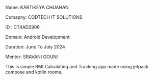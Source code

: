 Name: KARTIKEYA CHUAHAN

Comapny: CODTECH IT SOLUTIONS

ID : CT4AD2906

Domain: Android Development

Duration: June To July 2024

Mentor: SRAVANI GOUNI

This is simple BMI Calculating and Tracking app made using jetpack compose and kotlin rooms.
